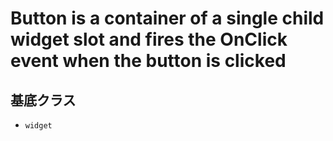 # Button is a container of a single child widget slot and fires the OnClick event when the button is clicked

## 基底クラス

- `widget`
